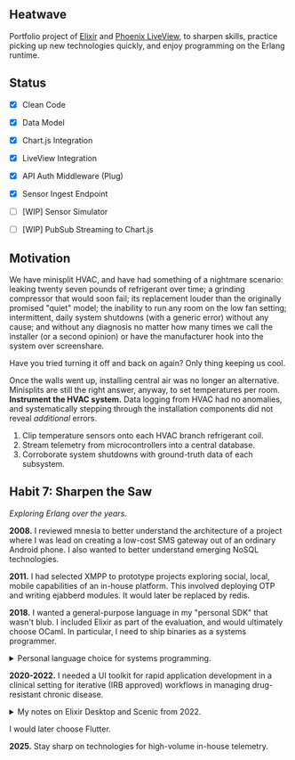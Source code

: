 ## Heatwave

Portfolio project of [Elixir][elixir] and [Phoenix LiveView][liveview],
to sharpen skills, practice picking up new technologies quickly, and
enjoy programming on the Erlang runtime.

[elixir]:   https://elixir-lang.org/
[liveview]: https://hexdocs.pm/phoenix_live_view/Phoenix.LiveView.html


## Status

* [x] Clean Code
* [x] Data Model
* [x] Chart.js Integration
* [x] LiveView Integration
* [x] API Auth Middleware (Plug)
* [x] Sensor Ingest Endpoint
* [ ] [WIP] Sensor Simulator
* [ ] [WIP] PubSub Streaming to Chart.js


## Motivation

We have minisplit HVAC, and have had something of a nightmare scenario: leaking
twenty seven pounds of refrigerant over time; a grinding compressor that would
soon fail; its replacement louder than the originally promised "quiet" model;
the inability to run any room on the low fan setting; intermittent, daily
system shutdowns (with a generic error) without any cause; and without any
diagnosis no matter how many times we call the installer (or a second opinion)
or have the manufacturer hook into the system over screenshare.

Have you tried turning it off and back on again? Only thing keeping us cool.

Once the walls went up, installing central air was no longer an alternative.
Minisplits are still the right answer, anyway, to set temperatures per room.
**Instrument the HVAC system.** Data logging from HVAC had no anomalies, and
systematically stepping through the installation components did not reveal
_additional_ errors.

1. Clip temperature sensors onto each HVAC branch refrigerant coil.
2. Stream telemetry from microcontrollers into a central database.
3. Corroborate system shutdowns with ground-truth data of each subsystem.


## Habit 7: Sharpen the Saw

_Exploring Erlang over the years._

**2008.** I reviewed mnesia to better understand the architecture of a project
where I was lead on creating a low-cost SMS gateway out of an ordinary Android
phone. I also wanted to better understand emerging NoSQL technologies.

**2011.** I had selected XMPP to prototype projects exploring social, local,
mobile capabilities of an in-house platform. This involved deploying OTP and
writing ejabberd modules. It would later be replaced by redis.

**2018.** I wanted a general-purpose language in my "personal SDK" that wasn't
blub. I included Elixir as part of the evaluation, and would ultimately choose
OCaml. In particular, I need to ship binaries as a systems programmer.

<details>
<summary>Personal language choice for systems programming.</summary>

I would later choose V, in which blub is secondary to the design principle of
zero dependencies. A project needs only POSIX and a C compiler, vendoring
everything including the language runtime. It is otherwise remarkably difficult
to escape the vast incidental complexity introduced by the toolchain.
</details>

**2020-2022.** I needed a UI toolkit for rapid application development in a
clinical setting for iterative (IRB approved) workflows in managing
drug-resistant chronic disease.

<details>
<summary>My notes on Elixir Desktop and Scenic from 2022.</summary>

(Ed. note: Unedited _notes to self_ from a highly critical evaluation of UI
 toolkits viewed from a **top-down** software design process. When looking
 across many technologies, it's quite likely that you miss something, either
 because it wasn't well documented at the time or you were moving too quickly.
 There's no doubt that the projects in question have their own merit.)

Elixir Desktop is a container for Phoenix LiveView.
Scenic is GL-based (and only Linux and macOS).

I was interested in Elixir Desktop because I have a use case that's
appropriate to LiveView: integrate telemetry from multiple sensors, in
a specific environmental/individual context (i.e. a given patient in a
specific room setting), synchronize to wall-clock time, radiate
information to one or many heterogeneous dashboard views. What is
more, one-off prototyping would be more common than a deployed web
form—enable a physician to try different questions without updating
native apps. Any production use is still beyond the horizon, so my
exercise is primarily in making sure I have the right tools and
runtimes available to me for when the time comes.

I know that nothing really comes "for free" but if someone's sorted
out the build workflow across big3 wx and mobile, I would leverage
this if I could. It's not obvious from the project description or the
2021 conference video, but Elixir Desktop is apparently first and
foremost about self-contained applications that runs locally. Meaning,
it talks to a web server on localhost.

Now, this is great for sport, but what's the point except for adding a
distribution channel for a single-user web application. At which
point, the use of OTP is risible.

So, obviously I don't want Elixir Desktop. Some of the ideas might
still be relevant, if I really do think that LiveView simplifies my
programming model, and it might. But let's be honest, Lisp macros on
the server and native clients are not all that verbose, especially if
you can sort out some interface definition language.

Meanwhile, Scenic is really about creating UIs for the Nerves project.
If your use case is to package "firmware" in the form of OTP with just
enough OS (which impressively is marketed at 30MB), and to have a UI
for IoT, then this has merit.

</details>

I would later choose Flutter.

**2025.** Stay sharp on technologies for high-volume in-house telemetry.
